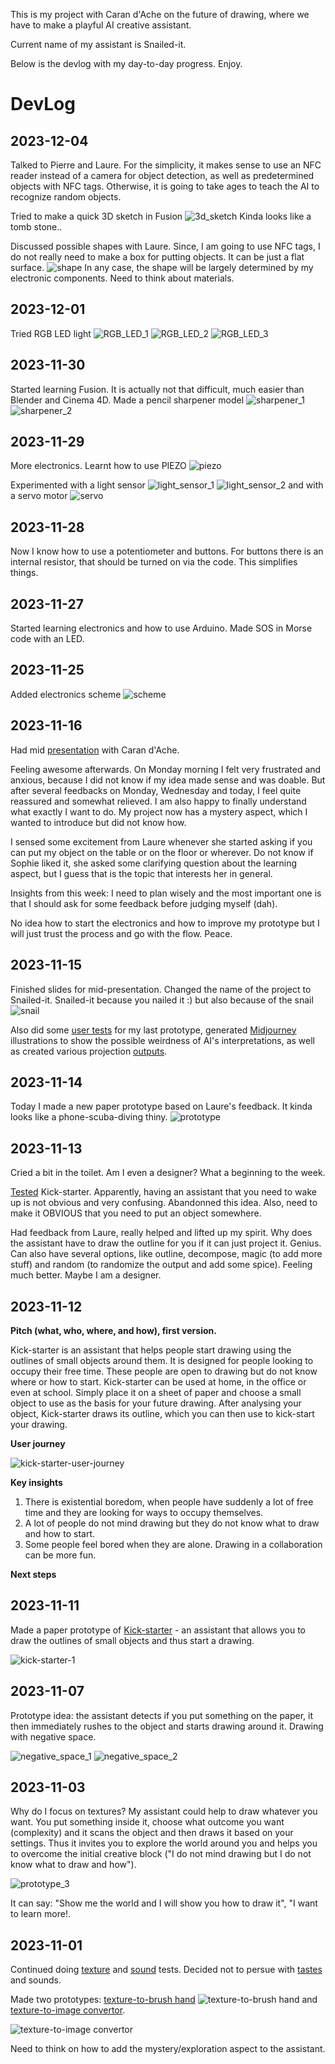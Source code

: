 This is my project with Caran d'Ache on the future of drawing, where we have to make a playful AI creative assistant. 

Current name of my assistant is Snailed-it.

Below is the devlog with my day-to-day progress. Enjoy.

# DevLog

## 2023-12-04

Talked to Pierre and Laure. For the simplicity, it makes sense to use an NFC reader instead of a camera for object detection, as well as predetermined objects with NFC tags. Otherwise, it is going to take ages to teach the AI to recognize random objects.

Tried to make a quick 3D sketch in Fusion ![3d_sketch](/process/2023-12-04/Screenshot%202023-12-05%20at%2010.29.41.png) Kinda looks like a tomb stone..

Discussed possible shapes with Laure. Since, I am going to use NFC tags, I do not really need to make a box for putting objects. It can be just a flat surface. ![shape](/process/2023-12-04/231204_daria.jpg) In any case, the shape will be largely determined by my electronic components. Need to think about materials.

## 2023-12-01

Tried RGB LED light ![RGB_LED_1](/process/2023-12-01/Screenshot%202023-12-05%20at%2010.07.20.png) ![RGB_LED_2](/process/2023-12-01/Screenshot%202023-12-05%20at%2010.07.34.png) ![RGB_LED_3](/process/2023-12-01/Screenshot%202023-12-05%20at%2010.07.48.png)

## 2023-11-30

Started learning Fusion. It is actually not that difficult, much easier than Blender and Cinema 4D. Made a pencil sharpener model ![sharpener_1](/process/2023-11-30/pencil_sharpener%20v4.png) ![sharpener_2](/process/2023-11-30/pencil_sharpener%20v4_2.png)

## 2023-11-29

More electronics. Learnt how to use PIEZO ![piezo](/process/2023-11-29/Screenshot%202023-12-05%20at%2010.08.48.png)

Experimented with a light sensor ![light_sensor_1](/process/2023-11-29/Screenshot%202023-12-05%20at%2010.08.17.png) ![light_sensor_2](/process/2023-11-29/Screenshot%202023-12-05%20at%2010.08.28.png) and with a servo motor ![servo](/process/2023-11-29/Screenshot%202023-12-05%20at%2010.08.02.png)

## 2023-11-28

Now I know how to use a potentiometer and buttons. For buttons there is an internal resistor, that should be turned on via the code. This simplifies things. 

## 2023-11-27

Started learning electronics and how to use Arduino. Made SOS in Morse code with an LED.

## 2023-11-25

Added electronics scheme ![scheme](/electronics/scheme.JPG)

## 2023-11-16

Had mid [presentation](/presentations/HEAD-MD1_Caran-d-Ache_Daria-Kotova_Snailed-it.pdf) with Caran d'Ache.

Feeling awesome afterwards. On Monday morning I felt very frustrated and anxious, because I did not know if my idea made sense and was doable. But after several feedbacks on Monday, Wednesday and today, I feel quite reassured and somewhat relieved. I am also happy to finally understand what exactly I want to do. My project now has a mystery aspect, which I wanted to introduce but did not know how.

I sensed some excitement from Laure whenever she started asking if you can put my object on the table or on the floor or wherever. Do not know if Sophie liked it, she asked some clarifying question about the learning aspect, but I guess that is the topic that interests her in general.

Insights from this week: I need to plan wisely and the most important one is that I should ask for some feedback before judging myself (dah).

No idea how to start the electronics and how to improve my prototype but I will just trust the process and go with the flow. Peace.

## 2023-11-15

Finished slides for mid-presentation. Changed the name of the project to Snailed-it. Snailed-it because you nailed it :) but also because of the snail ![snail](/process/2023-11-15/camphoto_1804928587%202.JPG)

Also did some [user tests](/process/2023-11-15/user-tests/) for my last prototype, generated [Midjourney](/process/2023-11-15/midjourney/) illustrations to show the possible weirdness of AI's interpretations, as well as created various projection [outputs](/process/2023-11-15/output/).

## 2023-11-14

Today I made a new paper prototype based on Laure's feedback. It kinda looks like a phone-scuba-diving thiny. ![prototype](/process/2023-11-15/paper-prototypes-for-pres/IMG_5265.JPG)

## 2023-11-13

Cried a bit in the toilet. Am I even a designer? What a beginning to the week.

[Tested](/process/2023-11-13/user-tests/) Kick-starter. Apparently, having an assistant that you need to wake up is not obvious and very confusing. Abandonned this idea. Also, need to make it OBVIOUS that you need to put an object somewhere.

Had feedback from Laure, really helped and lifted up my spirit. Why does the assistant have to draw the outline for you if it can just project it. Genius. Can also have several options, like outline, decompose, magic (to add more stuff) and random (to randomize the output and add some spice). Feeling much better. Maybe I am a designer.

## 2023-11-12

**Pitch (what, who, where, and how), first version.**

Kick-starter is an assistant that helps people start drawing using the outlines of small objects around them. It is designed for people looking to occupy their free time. These people are open to drawing but do not know where or how to start. Kick-starter can be used at home, in the office or even at school. Simply place it on a sheet of paper and choose a small object to use as the basis for your future drawing. After analysing your object, Kick-starter draws its outline, which you can then use to kick-start your drawing.


**User journey**

![kick-starter-user-journey](/process/2023-11-12/kick-starter-user-journey.jpg)

**Key insights**
1. There is existential boredom, when people have suddenly a lot of free time and they are looking for ways to occupy themselves.
2. A lot of people do not mind drawing but they do not know what to draw and how to start.
3. Some people feel bored when they are alone. Drawing in a collaboration can be more fun.

**Next steps**





## 2023-11-11

Made a paper prototype of [Kick-starter](/process/2023-11-11/kick-starter) - an assistant that allows you to draw the outlines of small objects and thus start a drawing.

![kick-starter-1](/process/2023-11-11/kick-starter/IMG_5220.JPG)

## 2023-11-07

Prototype idea: the assistant detects if you put something on the paper, it then immediately rushes to the object and starts drawing around it. Drawing with negative space.

![negative_space_1](/process/2023-11-07/IMG_5207.jpg) ![negative_space_2](/process/2023-11-07/IMG_5208.jpg) 

## 2023-11-03

Why do I focus on textures? My assistant could help to draw whatever you want. You put something inside it, choose what outcome you want (complexity) and it scans the object and then draws it based on your settings. Thus it invites you to explore the world around you and helps you to overcome the initial creative block ("I do not mind drawing but I do not know what to draw and how").

![prototype_3](/process/2023-11-03/IMG_5205.jpg)

It can say: "Show me the world and I will show you how to draw it", "I want to learn more!.




## 2023-11-01

Continued doing [texture](/process/2023-11-01/textures-new-tests) and [sound](/process/2023-11-01/sound-tests) tests. Decided not to persue with [tastes](/process/2023-11-01/taste-tests) and sounds.

Made two prototypes: [texture-to-brush hand](/process/2023-11-01/texture-to-brush-hand) ![texture-to-brush hand](/process/2023-11-01/texture-to-brush-hand/IMG_5010.jpg) and [texture-to-image convertor](/process/2023-11-01/texture-to-image-convertor).

![texture-to-image convertor](/process/2023-11-01/texture-to-image-convertor/IMG_5017.JPG)

Need to think on how to add the mystery/exploration aspect to the assistant.